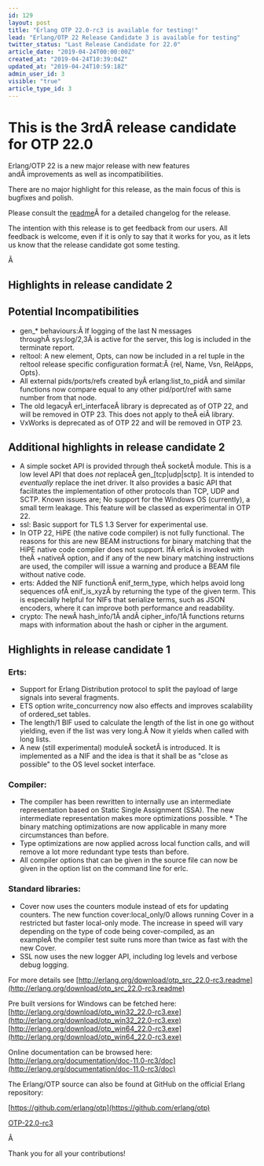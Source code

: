 ```yaml
---
id: 129
layout: post
title: "Erlang OTP 22.0-rc3 is available for testing!"
lead: "Erlang/OTP 22 Release Candidate 3 is available for testing"
twitter_status: "Last Release Candidate for 22.0"
article_date: "2019-04-24T00:00:00Z"
created_at: "2019-04-24T10:39:04Z"
updated_at: "2019-04-24T10:59:18Z"
admin_user_id: 3
visible: "true"
article_type_id: 3
---
```

# This is the 3rdÂ release candidate for OTP 22.0

Erlang/OTP 22 is a new major release with new features andÂ improvements as well as incompatibilities.

There are no major highlight for this release, as the main focus of this is bugfixes and polish.

Please consult the [readme](http://erlang.org/download/otp_src_22.0-rc3.readme)Â for a detailed changelog for the release.

The intention with this release is to get feedback from our users. All feedback is welcome, even if it is only to say that it works for you, as it lets us know that the release candidate got some testing.

Â 
## Highlights in release candidate 2
## Potential Incompatibilities
* gen_* behaviours:Â If logging of the last N messages throughÂ sys:log/2,3Â is active for the server, this log is included in the terminate report.
* reltool: A new element, Opts, can now be included in a rel tuple in the reltool release specific configuration format:Â {rel, Name, Vsn, RelApps, Opts}.
* All external pids/ports/refs created byÂ erlang:list_to_pidÂ and similar functions now compare equal to any other pid/port/ref with same number from that node.
* The old legacyÂ erl_interfaceÂ library is deprecated as of OTP 22, and will be removed in OTP 23. This does not apply to theÂ eiÂ library.
* VxWorks is deprecated as of OTP 22 and will be removed in OTP 23.
## Additional highlights in release candidate 2
* A simple socket API is provided through theÂ socketÂ module. This is a low level API that does *not* replaceÂ gen_[tcp|udp|sctp]. It is intended to *eventually* replace the inet driver. It also provides a basic API that facilitates the implementation of other protocols than TCP, UDP and SCTP. Known issues are; No support for the Windows OS (currently), a small term leakage. This feature will be classed as experimental in OTP 22.
* ssl: Basic support for TLS 1.3 Server for experimental use.
* In OTP 22, HiPE (the native code compiler) is not fully functional. The reasons for this are new BEAM instructions for binary matching that the HiPE native code compiler does not support. IfÂ erlcÂ is invoked with theÂ +nativeÂ option, and if any of the new binary matching instructions are used, the compiler will issue a warning and produce a BEAM file without native code.
* erts: Added the NIF functionÂ enif_term_type, which helps avoid long sequences ofÂ enif_is_xyzÂ by returning the type of the given term. This is especially helpful for NIFs that serialize terms, such as JSON encoders, where it can improve both performance and readability.
* crypto: The newÂ hash_info/1Â andÂ cipher_info/1Â functions returns maps with information about the hash or cipher in the argument.
## Highlights in release candidate 1
### Erts:
* Support for Erlang Distribution protocol to split the payload of large signals into several fragments.
* ETS option write_concurrency now also effects and improves scalability of ordered_set tables.
* The length/1 BIF used to calculate the length of the list in one go without yielding, even if the list was very long.Â Now it yields when called with long lists.
* A new (still experimental) moduleÂ socketÂ is introduced. It is implemented as a NIF and the idea is that it shall be as "close as possible" to the OS level socket interface.
### Compiler:
* The compiler has been rewritten to internally use an intermediate representation based on Static Single Assignment (SSA). The new intermediate representation makes more optimizations possible. * The binary matching optimizations are now applicable in many more circumstances than before.
* Type optimizations are now applied across local function calls, and will remove a lot more redundant type tests than before.
* All compiler options that can be given in the source file can now be given in the option list on the command line for erlc.
### Standard libraries:
* Cover now uses the counters module instead of ets for updating counters. The new function cover:local_only/0 allows running Cover in a restricted but faster local-only mode. The increase in speed will vary depending on the type of code being cover-compiled, as an exampleÂ the compiler test suite runs more than twice as fast with the new Cover.
* SSL now uses the new logger API, including log levels and verbose debug logging.

For more details see
 [http://erlang.org/download/otp_src_22.0-rc3.readme](http://erlang.org/download/otp_src_22.0-rc3.readme)

Pre built versions for Windows can be fetched here:
 [http://erlang.org/download/otp_win32_22.0-rc3.exe](http://erlang.org/download/otp_win32_22.0-rc3.exe)
 [http://erlang.org/download/otp_win64_22.0-rc3.exe](http://erlang.org/download/otp_win64_22.0-rc3.exe)

Online documentation can be browsed here:
 [http://erlang.org/documentation/doc-11.0-rc3/doc](http://erlang.org/documentation/doc-11.0-rc3/doc)

The Erlang/OTP source can also be found at GitHub on the official Erlang repository:

[https://github.com/erlang/otp](https://github.com/erlang/otp)

[OTP-22.0-rc3](https://github.com/erlang/otp/releases/tag/OTP-22.0-rc3)

Â 

Thank you for all your contributions!
